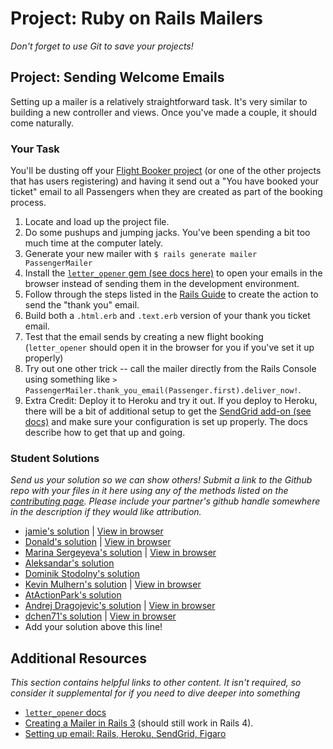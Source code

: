 # Project: Ruby on Rails Mailers
<!-- *Estimated Time: 1-2 hrs* -->

*Don't forget to use Git to save your projects!*

## Project: Sending Welcome Emails

Setting up a mailer is a relatively straightforward task. It's very similar to building a new controller and views.  Once you've made a couple, it should come naturally.

### Your Task

You'll be dusting off your [Flight Booker project](/ruby-on-rails/building-advanced-forms) (or one of the other projects that has users registering) and having it send out a "You have booked your ticket" email to all Passengers when they are created as part of the booking process.

1. Locate and load up the project file.  
2. Do some pushups and jumping jacks.  You've been spending a bit too much time at the computer lately.
2. Generate your new mailer with `$ rails generate mailer PassengerMailer`
3. Install the [`letter_opener` gem (see docs here)](https://github.com/ryanb/letter_opener) to open your emails in the browser instead of sending them in the development environment.
3. Follow through the steps listed in the [Rails Guide](http://guides.rubyonrails.org/action_mailer_basics.html) to create the action to send the "thank you" email.
4. Build both a `.html.erb` and `.text.erb` version of your thank you ticket email.
5. Test that the email sends by creating a new flight booking (`letter_opener` should open it in the browser for you if you've set it up properly)
6. Try out one other trick -- call the mailer directly from the Rails Console using something like `> PassengerMailer.thank_you_email(Passenger.first).deliver_now!`.
7. Extra Credit: Deploy it to Heroku and try it out.  If you deploy to Heroku, there will be a bit of additional setup to get the [SendGrid add-on (see docs)](https://devcenter.heroku.com/articles/sendgrid) and make sure your configuration is set up properly.  The docs describe how to get that up and going.

### Student Solutions

*Send us your solution so we can show others! Submit a link to the Github repo with your files in it here using any of the methods listed on the [contributing page](http://github.com/TheOdinProject/curriculum/blob/master/contributing.md).  Please include your partner's github handle somewhere in the description if they would like attribution.*

* [jamie's solution](https://github.com/Jberczel/Flight_Booker) | [View in browser](http://flight-booker.herokuapp.com/)
* [Donald's solution](https://github.com/donaldali/odin-flight-booker) | [View in browser](http://dna-flight-booker.herokuapp.com/)
* [Marina Sergeyeva's solution](https://github.com/imousterian/FlightBooker) | [View in browser](https://one-way-ticket.herokuapp.com/)
* [Aleksandar's solution](https://github.com/Rodic/private-events)
* [Dominik Stodolny's solution](https://github.com/dstodolny/odin-flight-booker)
* [Kevin Mulhern's solution](https://github.com/KevinMulhern/flight_booker) | [View in browser](https://odin-booker.herokuapp.com/)
* [AtActionPark's solution](https://github.com/AtActionPark/odin_flight_booker) 
* [Andrej Dragojevic's solution](https://github.com/antrix1/flight-booker) | [View in browser](https://blooming-mountain-4761.herokuapp.com/)
* [dchen71's solution](https://github.com/dchen71/odin-flight-booker) | [View in browser](http://true-syrup-4655.herokuapp.com/)
* Add your solution above this line!

## Additional Resources

*This section contains helpful links to other content. It isn't required, so consider it supplemental for if you need to dive deeper into something*


* [`letter_opener` docs](https://github.com/ryanb/letter_opener)
* [Creating a Mailer in Rails 3](http://railscasts.com/episodes/206-action-mailer-in-rails-3) (should still work in Rails 4).
* [Setting up email: Rails, Heroku, SendGrid, Figaro](http://howilearnedrails.wordpress.com/2014/02/25/setting-up-email-in-a-rails-4-app-with-action-mailer-in-development-and-sendgrid-in-production-using-heroku/comment-page-1/#comment-79)

